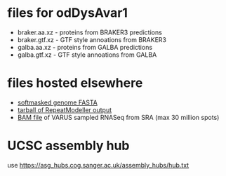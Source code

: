 # files for odDysAvar1
* braker.aa.xz - proteins from BRAKER3 predictions
* braker.gtf.xz - GTF style annoations from BRAKER3
* galba.aa.xz - proteins from GALBA predictions
* galba.gtf.xz - GTF style annoations from GALBA

# files hosted elsewhere
* [softmasked genome FASTA](https://asg_hubs.cog.sanger.ac.uk/odDysAvar1/odDysAvar1.fa.masked)
* [tarball of RepeatModeller output](https://asg_hubs.cog.sanger.ac.uk/odDysAvar1/odDysAvar1.tar.xz)
* [BAM file](https://asg_hubs.cog.sanger.ac.uk/odDysAvar1/VARUS.bam) of VARUS sampled RNASeq from SRA (max 30 million spots)

# UCSC assembly hub
use https://asg_hubs.cog.sanger.ac.uk/assembly_hubs/hub.txt


